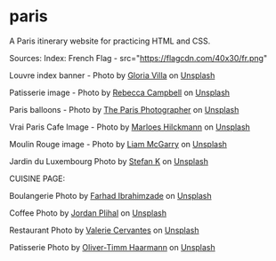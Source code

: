 # paris
A Paris itinerary website for practicing HTML and CSS.


Sources:
Index:
French Flag - src="https://flagcdn.com/40x30/fr.png"

Louvre index banner - Photo by <a href="https://unsplash.com/@villagloria?utm_content=creditCopyText&utm_medium=referral&utm_source=unsplash">Gloria Villa</a> on <a href="https://unsplash.com/photos/louvre-museum-france-GjYw5xyMI3w?utm_content=creditCopyText&utm_medium=referral&utm_source=unsplash">Unsplash</a>
      
Patisserie image - Photo by <a href="https://unsplash.com/@campbellcreates?utm_content=creditCopyText&utm_medium=referral&utm_source=unsplash">Rebecca Campbell</a> on <a href="https://unsplash.com/photos/assorted-cupcakes-on-glass-display-counter-wNGD6Qnb1xA?utm_content=creditCopyText&utm_medium=referral&utm_source=unsplash">Unsplash</a>

Paris balloons - Photo by <a href="https://unsplash.com/@theparisphotographer?utm_content=creditCopyText&utm_medium=referral&utm_source=unsplash">The Paris Photographer</a> on <a href="https://unsplash.com/photos/silhouette-of-man-jumping-on-air-with-balloons-V1BANGpdi0E?utm_content=creditCopyText&utm_medium=referral&utm_source=unsplash">Unsplash</a>
      
 Vrai Paris Cafe Image - Photo by <a href="https://unsplash.com/@marloeshilckmann?utm_content=creditCopyText&utm_medium=referral&utm_source=unsplash">Marloes Hilckmann</a> on <a href="https://unsplash.com/photos/a-city-street-with-a-bunch-of-people-walking-down-it-EUzxLX8p8IA?utm_content=creditCopyText&utm_medium=referral&utm_source=unsplash">Unsplash</a>

 Moulin Rouge image - Photo by <a href="https://unsplash.com/@liammcgarry?utm_content=creditCopyText&utm_medium=referral&utm_source=unsplash">Liam McGarry</a> on <a href="https://unsplash.com/photos/red-and-white-ferris-wheel-during-night-time-OuiWrOZISCU?utm_content=creditCopyText&utm_medium=referral&utm_source=unsplash">Unsplash</a>

 Jardin du Luxembourg Photo by <a href="https://unsplash.com/@stefankst?utm_content=creditCopyText&utm_medium=referral&utm_source=unsplash">Stefan K</a> on <a href="https://unsplash.com/photos/a-large-building-with-a-statue-in-front-of-it-lKBOR3DKyrA?utm_content=creditCopyText&utm_medium=referral&utm_source=unsplash">Unsplash</a>
      
      
CUISINE PAGE:

Boulangerie Photo by <a href="https://unsplash.com/@ferhadd?utm_content=creditCopyText&utm_medium=referral&utm_source=unsplash">Farhad Ibrahimzade</a> on <a href="https://unsplash.com/photos/brown-bread-on-clear-glass-display-counter-I0Vb0DejVZ0?utm_content=creditCopyText&utm_medium=referral&utm_source=unsplash">Unsplash</a>

Coffee Photo by <a href="https://unsplash.com/@jordanplihal?utm_content=creditCopyText&utm_medium=referral&utm_source=unsplash">Jordan Plihal</a> on <a href="https://unsplash.com/photos/clear-glass-cup-beside-white-ceramic-plate-with-bread-bcUxBx6mIEs?utm_content=creditCopyText&utm_medium=referral&utm_source=unsplash">Unsplash</a>

Restaurant Photo by <a href="https://unsplash.com/@virgoval?utm_content=creditCopyText&utm_medium=referral&utm_source=unsplash">Valerie Cervantes</a> on <a href="https://unsplash.com/photos/a-group-of-people-standing-outside-of-a-pink-building-SkIBX8PIsOc?utm_content=creditCopyText&utm_medium=referral&utm_source=unsplash">Unsplash</a>
      

Patisserie Photo by <a href="https://unsplash.com/@xxii?utm_content=creditCopyText&utm_medium=referral&utm_source=unsplash">Oliver-Timm Haarmann</a> on <a href="https://unsplash.com/photos/strawberry-and-blueberry-pie-on-brown-wooden-table-p6OLZPnq810?utm_content=creditCopyText&utm_medium=referral&utm_source=unsplash">Unsplash</a>
      